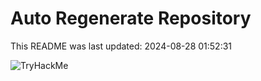 # Auto Regenerate Repository

This README was last updated: 2024-08-28 01:52:31

 ![TryHackMe](https://tryhackme.com/badge/533634)